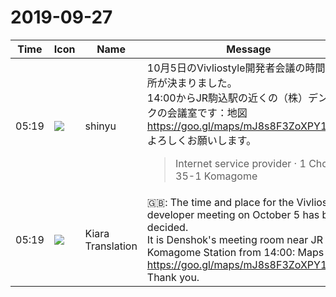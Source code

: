 # 2019-09-27

|Time|Icon|Name|Message|
|---|---|---|---|
|05:19|![](https://avatars.slack-edge.com/2018-04-27/354445776386_e258f5ed5ba887b08668_72.jpg)|shinyu|10月5日のVivliostyle開発者会議の時間と場所が決まりました。<br>14:00からJR駒込駅の近くの（株）デンショクの会議室です：地図 <https://goo.gl/maps/mJ8s8F3ZoXPY1ibw6><br>よろしくお願いします。<br><blockquote>Internet service provider · 1 Chome-35-1 Komagome</blockquote>|
|05:19|![](https://avatars.slack-edge.com/2019-08-21/732685848020_f3f20736795184660348_72.png)|Kiara Translation|🇬🇧: The time and place for the Vivliostyle developer meeting on October 5 has been decided.<br>It is Denshok's meeting room near JR Komagome Station from 14:00: Maps <https://goo.gl/maps/mJ8s8F3ZoXPY1ibw6><br>Thank you.|
